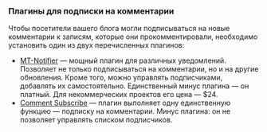 ### Плагины для подписки на комментарии

Чтобы посетители вашего блога могли подписываться на новые комментарии к записям, которые они прокомментировали, необходимо установить один из двух перечисленных плагинов:

* [MT-Notifier](http://everitz.com/mt/notifier/) — мощный плагин для различных уведомлений. Позволяет не только подписываться на комментарии, но и на другие обновления. Кроме того, можно управлять подписчиками, добавлять их самостоятельно. Единственный минус плагина — он платный. Для некоммерческих проектов его цена — $24.
* [Comment Subscribe](http://plugins.movabletype.org/comment-subscribe/) — плагин выполняет одну единственную функцию — подписку на комментарии. Минус плагина: он не позволяет управлять списком подписчиков.